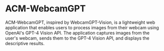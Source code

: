 # ACM-WebcamGPT
ACM-WebcamGPT, inspired by WebcamGPT-Vision, is a lightweight web application that enables users to process images from their webcam using OpenAI's GPT-4 Vision API. The application captures images from the user's webcam, sends them to the GPT-4 Vision API, and displays the descriptive results.
